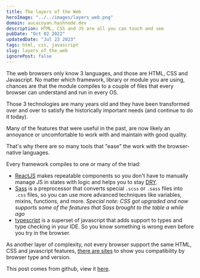 ```yaml
---
title: The layers of the Web
heroImage: "../../images/layers_web.png"
domain: aucacoyan.hashnode.dev
description: HTML, CSS and JS are all you can touch and see
pubDate: "Oct 02 2022"
updatedDate: "Jul 23 2023"
tags: html, css, javascript
slug: layers_of_the_web
ignorePost: false
---
```


The web browsers only know 3 languages, and those are HTML, CSS and Javascript. No matter which framework, library or module you are using, chances are that the module compiles to a couple of files that every browser can understand and run in every OS.

Those 3 technologies are many years old and they have been transformed over and over to satisfy the historically important needs (and continue to do it today).

Many of the features that were useful in the past, are now likely an annoyance or uncomfortable to work with and maintain with good quality.

That's why there are so many tools that "ease" the work with the browser-native languages.

Every framework compiles to one or many of the triad:

- [ReactJS](https://reactjs.org/) makes repeatable components so you don't have to manually manage JS in states with logic and helps you to stay [DRY](https://en.wikipedia.org/wiki/Don%27t_repeat_yourself).
- [Sass](https://sass-lang.com/) is a preprocessor that converts special `.scss` or `.sass` files into `.css` files, so you can use more advanced techniques like variables, mixins, functions, and more. _Special note: CSS got upgraded and now supports some of the features that Sass brought to the table a while ago_
- [typescript](https://www.typescriptlang.org/) is a superset of javascript that adds support to types and type checking in your IDE. So you know something is wrong even before you try in the browser.

As another layer of complexity, not every browser support the same HTML, CSS and javascript features, [there are sites](https://caniuse.com/mdn-css_at-rules_media_prefers-color-scheme_no-preference) to show you compatibility by browser type and version.

This post comes from github, view it [here](https://github.com/AucaCoyan/blog/blob/main/layers_of_the_web.md).
